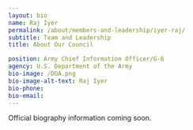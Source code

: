 ```yaml
---
layout: bio
name: Raj Iyer
permalink: /about/members-and-leadership/iyer-raj/
subtitle: Team and Leadership
title: About Our Council

position: Army Chief Information Officer/G-6
agency: U.S. Department of the Army
bio-image: /DOA.png
bio-image-alt-text: Raj Iyer
bio-phone:
bio-email:
---
```


Official biography information coming soon.